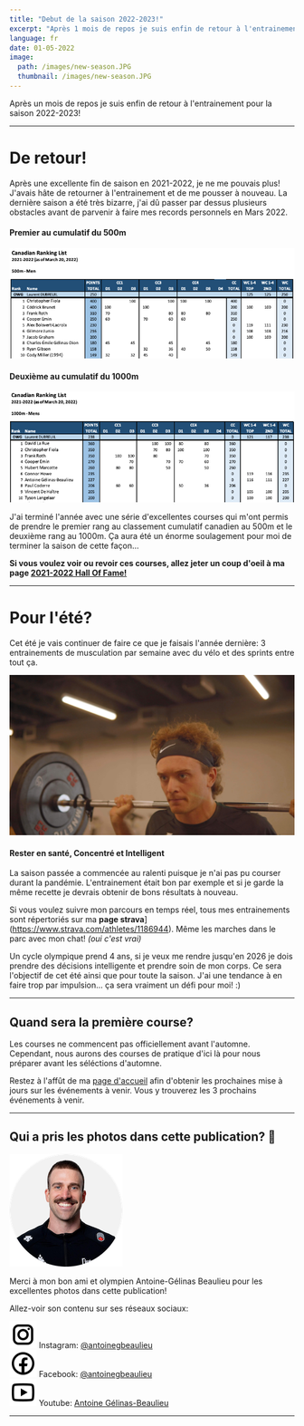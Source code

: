 ```yaml
---
title: "Debut de la saison 2022-2023!"
excerpt: "Après 1 mois de repos je suis enfin de retour à l'entrainement pour la saison 2022-2023!"
language: fr
date: 01-05-2022
image: 
  path: /images/new-season.JPG
  thumbnail: /images/new-season.JPG
---
```


Après un mois de repos je suis enfin de retour à l'entrainement pour la saison 2022-2023!

---
# De retour!

Après une excellente fin de saison en 2021-2022, je ne me pouvais plus! J'avais hâte de retourner à l'entrainement et de me pousser à nouveau. La dernière saison a été très bizarre, j'ai dû passer par dessus plusieurs obstacles avant de parvenir à faire mes records personnels en Mars 2022.

#### Premier au cumulatif du 500m
![Premier au cumulatif du 500m](/images/screenshots/500.png)

#### Deuxième au cumulatif du 1000m
![Deuxième au cumulatif du 1000m](/images/screenshots/1000.png)

J'ai terminé l'année avec une série d'excellentes courses qui m'ont permis de prendre le premier rang au classement cumulatif canadien au 500m et le deuxième rang au 1000m. Ça aura été un énorme soulagement pour moi de terminer la saison de cette façon... 


**Si vous voulez voir ou revoir ces courses, allez jeter un coup d'oeil à ma page [2021-2022 Hall Of Fame!](https://www.chrisfiola.ca/fr/hof/hof2122)**

---
# Pour l'été?

Cet été je vais continuer de faire ce que je faisais l'année dernière: 3 entrainements de musculation par semaine avec du vélo et des sprints entre tout ça.

![Weight training](/images/weights.JPG) 

#### Rester en santé, Concentré et Intelligent
La saison passée a commencée au ralenti puisque je n'ai pas pu courser durant la pandémie. L'entrainement était bon par exemple et si je garde la même recette je devrais obtenir de bons résultats à nouveau.

Si vous voulez suivre mon parcours en temps réel, tous mes entrainements sont répertoriés sur ma **page strava**](https://www.strava.com/athletes/1186944). Même les marches dans le parc avec mon chat! *(oui c'est vrai)*

Un cycle olympique prend 4 ans, si je veux me rendre jusqu'en 2026 je dois prendre des décisions intelligente et prendre soin de mon corps. Ce sera l'objectif de cet été ainsi que pour toute la saison. J'ai une tendance à en faire trop par impulsion... ça sera vraiment un défi pour moi! :)

---
## Quand sera la première course?

Les courses ne commencent pas officiellement avant l'automne. Cependant, nous aurons des courses de pratique d'ici là pour nous préparer avant les séléctions d'automne. 

Restez à l'affût de ma [page d'accueil](https://www.chrisfiola.ca) afin d'obtenir les prochaines mise à jours sur les événements à venir. Vous y trouverez les 3 prochains événements à venir.

---

## Qui a pris les photos dans cette publication? 📸

![Tony!](/images/tony.png)  

Merci à mon bon ami et olympien Antoine-Gélinas Beaulieu pour les excellentes photos dans cette publication! 

Allez-voir son contenu sur ses réseaux sociaux:  

![Instagram](/images/icons/insta.svg) Instagram: [@antoinegbeaulieu](https://www.instagram.com/antoinegbeaulieu/)  
![Facebook](/images/icons/fb.svg) Facebook: [@antoinegbeaulieu](https://www.facebook.com/antoinegbeaulieu)  
![Youtube](/images/icons/youtube.svg) Youtube: [Antoine Gélinas-Beaulieu](https://www.youtube.com/user/antoinegbeaulieu)

---



